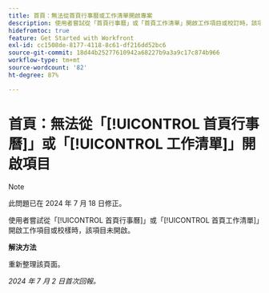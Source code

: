 ```yaml
---
title: 首頁：無法從首頁行事曆或工作清單開啟專案
description: 使用者嘗試從「首頁行事曆」或「首頁工作清單」開啟工作項目或校訂時，該項目未開啟。
hidefromtoc: true
feature: Get Started with Workfront
exl-id: cc1508de-8177-4118-8c61-df216dd52bc6
source-git-commit: 18d44b25277610942a68227b9a3a9c17c874b966
workflow-type: tm+mt
source-wordcount: '82'
ht-degree: 87%

---
```


# 首頁：無法從「[!UICONTROL 首頁行事曆]」或「[!UICONTROL 工作清單]」開啟項目

>[!NOTE]
>
>此問題已在 2024 年 7 月 18 日修正。

使用者嘗試從「[!UICONTROL 首頁行事曆]」或「[!UICONTROL 首頁工作清單]」開啟工作項目或校樣時，該項目未開啟。

**解決方法**

重新整理該頁面。

_2024 年 7 月 2 日首次回報。_

